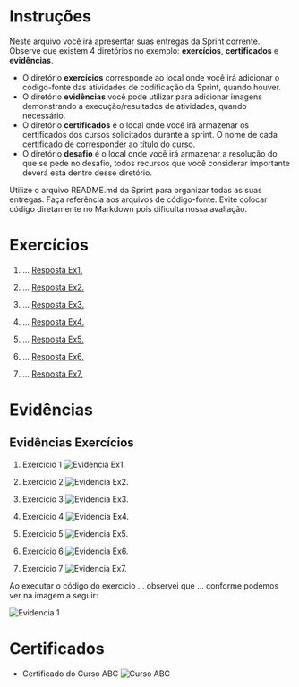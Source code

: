 
# Instruções

Neste arquivo você irá apresentar suas entregas da Sprint corrente. Observe que existem 4 diretórios no exemplo: **exercícios**, **certificados** e **evidências**.

 - O diretório **exercícios** corresponde ao local onde você irá adicionar o código-fonte das atividades de codificação da Sprint, quando houver.
 - O diretório **evidências** você pode utilizar para adicionar imagens demonstrando a execução/resultados de atividades, quando necessário.
 - O diretório **certificados** é o local onde você irá armazenar os certificados dos cursos solicitados durante a sprint. O nome de cada certificado de corresponder ao título do curso.
 - O diretório **desafio** é o local onde você irá armazenar a resolução do que se pede no desafio, todos recursos que você considerar importante deverá está dentro desse diretório.

Utilize o arquivo README.md da Sprint para organizar todas as suas entregas. Faça referência aos arquivos de código-fonte. Evite colocar código diretamente no Markdown pois dificulta nossa avaliação.


# Exercícios

1. ...
[Resposta Ex1.](exercicios/ex01.py)

2. ...
[Resposta Ex2.](exercicios/ex02.py)

3. ...
[Resposta Ex3.](exercicios/ex03.py)

4. ...
[Resposta Ex4.](exercicios/ex04.py)

5. ...
[Resposta Ex5.](exercicios/ex05.py)

6. ...
[Resposta Ex6.](exercicios/ex06.py)

7. ...
[Resposta Ex7.](exercicios/ex07.py)


# Evidências

## Evidências Exercícios
1. Exercicio 1
![Evidencia Ex1.](evidencias/evex01.png)

2. Exercicio 2
![Evidencia Ex2.](evidencias/evex02.png)

3. Exercicio 3
![Evidencia Ex3.](evidencias/evex03.png)

4. Exercicio 4
![Evidencia Ex4.](evidencias/evex04.png)

5. Exercicio 5
![Evidencia Ex5.](evidencias/evex05.png)

6. Exercicio 6
![Evidencia Ex6.](evidencias/evex06.png)

7. Exercicio 7
![Evidencia Ex7.](evidencias/evex07.png)

Ao executar o código do exercício ... observei que ... conforme podemos ver na imagem a seguir:


![Evidencia 1](evidencias/sample.webp)



# Certificados


- Certificado do Curso ABC
![Curso ABC](certificados/sample.png)


